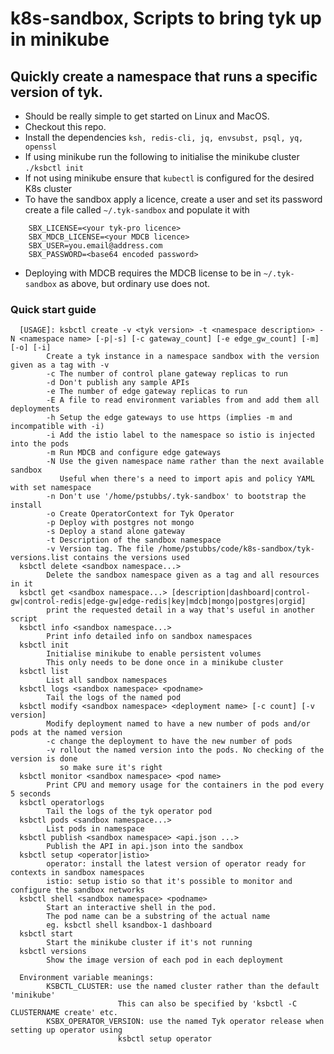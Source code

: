 # k8s-sandbox, Scripts to bring tyk up in minikube

## Quickly create a namespace that runs a specific version of tyk.

* Should be really simple to get started on Linux and MacOS. 
* Checkout this repo.
* Install the dependencies
      `ksh, redis-cli, jq, envsubst, psql, yq, openssl`
* If using minikube run the following to initialise the minikube cluster
			`./ksbctl init`
* If not using minikube ensure that `kubectl` is configured for the desired K8s cluster
* To have the sandbox apply a licence, create a user and set its password create a file called `~/.tyk-sandbox` and populate it with 

```
	SBX_LICENSE=<your tyk-pro licence>
	SBX_MDCB_LICENSE=<your MDCB licence>
	SBX_USER=you.email@address.com
	SBX_PASSWORD=<base64 encoded password>
```
* Deploying with MDCB requires the MDCB license to be in `~/.tyk-sandbox` as above, but ordinary use does not.

### Quick start guide

      [USAGE]: ksbctl create -v <tyk version> -t <namespace description> -N <namespace name> [-p|-s] [-c gateway_count] [-e edge_gw_count] [-m] [-o] [-i]
            Create a tyk instance in a namespace sandbox with the version given as a tag with -v
            -c The number of control plane gateway replicas to run
            -d Don't publish any sample APIs
            -e The number of edge gateway replicas to run
            -E A file to read environment variables from and add them all deployments
            -h Setup the edge gateways to use https (implies -m and incompatible with -i)
            -i Add the istio label to the namespace so istio is injected into the pods
            -m Run MDCB and configure edge gateways
            -N Use the given namespace name rather than the next available sandbox
               Useful when there's a need to import apis and policy YAML with set namespace
            -n Don't use '/home/pstubbs/.tyk-sandbox' to bootstrap the install
            -o Create OperatorContext for Tyk Operator
            -p Deploy with postgres not mongo
            -s Deploy a stand alone gateway
            -t Description of the sandbox namespace
            -v Version tag. The file /home/pstubbs/code/k8s-sandbox/tyk-versions.list contains the versions used
      ksbctl delete <sandbox namespace...>
            Delete the sandbox namespace given as a tag and all resources in it
      ksbctl get <sandbox namespace...> [description|dashboard|control-gw|control-redis|edge-gw|edge-redis|key|mdcb|mongo|postgres|orgid]
            print the requested detail in a way that's useful in another script
      ksbctl info <sandbox namespace...>
            Print info detailed info on sandbox namespaces
      ksbctl init
            Initialise minikube to enable persistent volumes
            This only needs to be done once in a minikube cluster
      ksbctl list
            List all sandbox namespaces
      ksbctl logs <sandbox namespace> <podname>
            Tail the logs of the named pod
      ksbctl modify <sandbox namespace> <deployment name> [-c count] [-v version]
            Modify deployment named to have a new number of pods and/or pods at the named version
            -c change the deployment to have the new number of pods
            -v rollout the named version into the pods. No checking of the version is done
               so make sure it's right
      ksbctl monitor <sandbox namespace> <pod name>
            Print CPU and memory usage for the containers in the pod every 5 seconds
      ksbctl operatorlogs
            Tail the logs of the tyk operator pod
      ksbctl pods <sandbox namespace...>
            List pods in namespace
      ksbctl publish <sandbox namespace> <api.json ...>
            Publish the API in api.json into the sandbox
      ksbctl setup <operator|istio>
            operator: install the latest version of operator ready for contexts in sandbox namespaces
            istio: setup istio so that it's possible to monitor and configure the sandbox networks
      ksbctl shell <sandbox namespace> <podname>
            Start an interactive shell in the pod.
            The pod name can be a substring of the actual name
            eg. ksbctl shell ksandbox-1 dashboard
      ksbctl start
            Start the minikube cluster if it's not running
      ksbctl versions
            Show the image version of each pod in each deployment

      Environment variable meanings:
            KSBCTL_CLUSTER: use the named cluster rather than the default 'minikube'
                            This can also be specified by 'ksbctl -C CLUSTERNAME create' etc.
            KSBX_OPERATOR_VERSION: use the named Tyk operator release when setting up operator using
                            ksbctl setup operator

